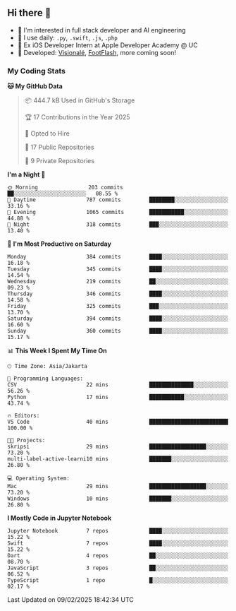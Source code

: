 ## Hi there 👋

- 🤖 I'm interested in full stack developer and AI engineering
- 🌱 I use daily: `.py`, `.swift`, `.js`, `.php`
- 🍎 Ex iOS Developer Intern at Apple Developer Academy @ UC
- 🔨 Developed: [Visionalé](https://apps.apple.com/id/app/visional%C3%A9/id6737191146), [FootFlash](https://apps.apple.com/id/app/footflash/id6550905078), more coming soon!

### My Coding Stats

<!--START_SECTION:waka-->
**🐱 My GitHub Data** 

> 📦 444.7 kB Used in GitHub's Storage 
 > 
> 🏆 17 Contributions in the Year 2025
 > 
> 💼 Opted to Hire
 > 
> 📜 17 Public Repositories 
 > 
> 🔑 9 Private Repositories 
 > 
**I'm a Night 🦉** 

```text
🌞 Morning                203 commits         ██░░░░░░░░░░░░░░░░░░░░░░░   08.55 % 
🌆 Daytime                787 commits         ████████░░░░░░░░░░░░░░░░░   33.16 % 
🌃 Evening                1065 commits        ███████████░░░░░░░░░░░░░░   44.88 % 
🌙 Night                  318 commits         ███░░░░░░░░░░░░░░░░░░░░░░   13.40 % 
```
📅 **I'm Most Productive on Saturday** 

```text
Monday                   384 commits         ████░░░░░░░░░░░░░░░░░░░░░   16.18 % 
Tuesday                  345 commits         ████░░░░░░░░░░░░░░░░░░░░░   14.54 % 
Wednesday                219 commits         ██░░░░░░░░░░░░░░░░░░░░░░░   09.23 % 
Thursday                 346 commits         ████░░░░░░░░░░░░░░░░░░░░░   14.58 % 
Friday                   325 commits         ███░░░░░░░░░░░░░░░░░░░░░░   13.70 % 
Saturday                 394 commits         ████░░░░░░░░░░░░░░░░░░░░░   16.60 % 
Sunday                   360 commits         ████░░░░░░░░░░░░░░░░░░░░░   15.17 % 
```


📊 **This Week I Spent My Time On** 

```text
🕑︎ Time Zone: Asia/Jakarta

💬 Programming Languages: 
CSV                      22 mins             ██████████████░░░░░░░░░░░   56.26 % 
Python                   17 mins             ███████████░░░░░░░░░░░░░░   43.74 % 

🔥 Editors: 
VS Code                  40 mins             █████████████████████████   100.00 % 

🐱‍💻 Projects: 
skripsi                  29 mins             ██████████████████░░░░░░░   73.20 % 
multi-label-active-learni10 mins             ███████░░░░░░░░░░░░░░░░░░   26.80 % 

💻 Operating System: 
Mac                      29 mins             ██████████████████░░░░░░░   73.20 % 
Windows                  10 mins             ███████░░░░░░░░░░░░░░░░░░   26.80 % 
```

**I Mostly Code in Jupyter Notebook** 

```text
Jupyter Notebook         7 repos             ████░░░░░░░░░░░░░░░░░░░░░   15.22 % 
Swift                    7 repos             ████░░░░░░░░░░░░░░░░░░░░░   15.22 % 
Dart                     4 repos             ██░░░░░░░░░░░░░░░░░░░░░░░   08.70 % 
JavaScript               3 repos             ██░░░░░░░░░░░░░░░░░░░░░░░   06.52 % 
TypeScript               1 repo              █░░░░░░░░░░░░░░░░░░░░░░░░   02.17 % 
```




 Last Updated on 09/02/2025 18:42:34 UTC
<!--END_SECTION:waka-->

<!--
**nico-samuelson/nico-samuelson** is a ✨ _special_ ✨ repository because its `README.md` (this file) appears on your GitHub profile.

Here are some ideas to get you started:

- 🔭 I’m currently working on ...
- 🌱 I’m currently learning ...
- 👯 I’m looking to collaborate on ...
- 🤔 I’m looking for help with ...
- 💬 Ask me about ...
- 📫 How to reach me: ...
- 😄 Pronouns: ...
- ⚡ Fun fact: ...
-->
